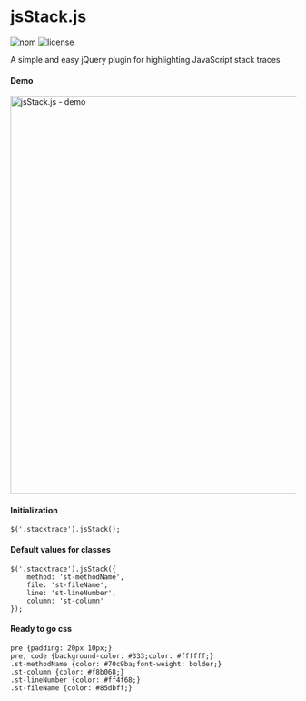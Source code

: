# jsStack.js
[![npm](https://img.shields.io/npm/v/jsstack.js.svg)](https://www.npmjs.com/package/jsstack.js)
![license](https://img.shields.io/hexpm/l/plug.svg?style=flat-square)

A simple and easy jQuery plugin for highlighting JavaScript stack traces

#### Demo
<img src="example.png" alt="jsStack.js - demo" width="700" />

#### Initialization
```
$('.stacktrace').jsStack();
```

#### Default values for classes
```
$('.stacktrace').jsStack({
    method: 'st-methodName',
    file: 'st-fileName',
    line: 'st-lineNumber',
    column: 'st-column'
});
```

#### Ready to go css
```
pre {padding: 20px 10px;}
pre, code {background-color: #333;color: #ffffff;}
.st-methodName {color: #70c9ba;font-weight: bolder;}
.st-column {color: #f8b068;}
.st-lineNumber {color: #ff4f68;}
.st-fileName {color: #85dbff;}
```
